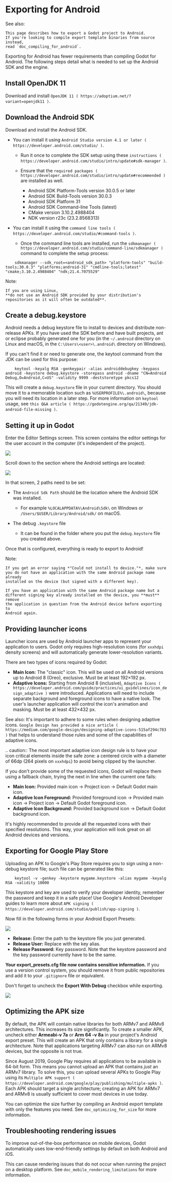 

Exporting for Android
=====================


See also:


    This page describes how to export a Godot project to Android.
    If you're looking to compile export template binaries from source instead,
    read `doc_compiling_for_android`.

Exporting for Android has fewer requirements than compiling Godot for Android.
The following steps detail what is needed to set up the Android SDK and the engine.

Install OpenJDK 11
------------------

Download and install  `OpenJDK 11 ( https://adoptium.net/?variant=openjdk11 )`.

Download the Android SDK
------------------------

Download and install the Android SDK.

- You can install it using `Android Studio version 4.1 or later ( https://developer.android.com/studio/ )`.

  - Run it once to complete the SDK setup using these `instructions ( https://developer.android.com/studio/intro/update#sdk-manager )`.
  - Ensure that the `required packages ( https://developer.android.com/studio/intro/update#recommended )` are installed as well.

    - Android SDK Platform-Tools version 30.0.5 or later
    - Android SDK Build-Tools version 30.0.3
    - Android SDK Platform 31
    - Android SDK Command-line Tools (latest)
    - CMake version 3.10.2.4988404
    - NDK version r23c (23.2.8568313)

- You can install it using the `command line tools ( https://developer.android.com/studio/#command-tools )`.

  - Once the command line tools are installed, run the `sdkmanager ( https://developer.android.com/studio/command-line/sdkmanager )` command to complete the setup process:

```
    sdkmanager --sdk_root=<android_sdk_path> "platform-tools" "build-tools;30.0.3" "platforms;android-31" "cmdline-tools;latest" "cmake;3.10.2.4988404" "ndk;21.4.7075529"
```

Note:


    If you are using Linux,
    **do not use an Android SDK provided by your distribution's repositories as it will often be outdated**.


Create a debug.keystore
-----------------------

Android needs a debug keystore file to install to devices and distribute
non-release APKs. If you have used the SDK before and have built
projects, ant or eclipse probably generated one for you (in the `~/.android` directory on Linux and
macOS, in the `C:\Users\<user>\.android\` directory on Windows).

If you can't find it or need to generate one, the keytool command from
the JDK can be used for this purpose:

```
    keytool -keyalg RSA -genkeypair -alias androiddebugkey -keypass android -keystore debug.keystore -storepass android -dname "CN=Android Debug,O=Android,C=US" -validity 9999 -deststoretype pkcs12
```

This will create a `debug.keystore` file in your current directory. You should move it to a memorable location such as `%USERPROFILE%\.android\`, because you will need its location in a later step. For more information on `keytool` usage, see `this Q&A article ( https://godotengine.org/qa/21349/jdk-android-file-missing )`.

Setting it up in Godot
----------------------

Enter the Editor Settings screen. This screen contains the editor
settings for the user account in the computer (it's independent of the
project).

![](img/editorsettings.png)

Scroll down to the section where the Android settings are located:

![](img/androidsdk.png)

In that screen, 2 paths need to be set:

- The `Android Sdk Path` should be the location where the Android SDK was installed.
  - For example `%LOCALAPPDATA%\Android\Sdk\` on Windows or `/Users/$USER/Library/Android/sdk/` on macOS.

- The debug `.keystore` file
  - It can be found in the folder where you put the `debug.keystore` file you created above.

Once that is configured, everything is ready to export to Android!

Note:


    If you get an error saying *"Could not install to device."*, make sure
    you do not have an application with the same Android package name already
    installed on the device (but signed with a different key).

    If you have an application with the same Android package name but a
    different signing key already installed on the device, you **must** remove
    the application in question from the Android device before exporting to
    Android again.

Providing launcher icons
------------------------

Launcher icons are used by Android launcher apps to represent your application to users. Godot only requires high-resolution icons (for `xxxhdpi` density screens) and will automatically generate lower-resolution variants.

There are two types of icons required by Godot:

- **Main Icon:** The "classic" icon. This will be used on all Android versions up to Android 8 (Oreo), exclusive. Must be at least 192×192 px.
- **Adaptive Icons:** Starting from Android 8 (inclusive), `Adaptive Icons ( https://developer.android.com/guide/practices/ui_guidelines/icon_design_adaptive )` were introduced. Applications will need to include separate background and foreground icons to have a native look. The user's launcher application will control the icon's animation and masking. Must be at least 432×432 px.

See also:
 It's important to adhere to some rules when designing adaptive icons. `Google Design has provided a nice article ( https://medium.com/google-design/designing-adaptive-icons-515af294c783 )` that helps to understand those rules and some of the capabilities of adaptive icons.

.. caution:: The most important adaptive icon design rule is to have your icon critical elements inside the safe zone: a centered circle with a diameter of 66dp (264 pixels on `xxxhdpi`) to avoid being clipped by the launcher.

If you don't provide some of the requested icons, Godot will replace them using a fallback chain, trying the next in line when the current one fails:

- **Main Icon:** Provided main icon -> Project icon -> Default Godot main icon.
- **Adaptive Icon Foreground:** Provided foreground icon -> Provided main icon -> Project icon -> Default Godot foreground icon.
- **Adaptive Icon Background:** Provided background icon -> Default Godot background icon.

It's highly recommended to provide all the requested icons with their specified resolutions.
This way, your application will look great on all Android devices and versions.

Exporting for Google Play Store
-------------------------------

Uploading an APK to Google's Play Store requires you to sign using a non-debug
keystore file; such file can be generated like this:

```
    keytool -v -genkey -keystore mygame.keystore -alias mygame -keyalg RSA -validity 10000
```

This keystore and key are used to verify your developer identity, remember the password and keep it in a safe place!
Use Google's Android Developer guides to learn more about `APK signing ( https://developer.android.com/studio/publish/app-signing )`.

Now fill in the following forms in your Android Export Presets:

![](img/editor-export-presets-android.png)

- **Release:** Enter the path to the keystore file you just generated.
- **Release User:** Replace with the key alias.
- **Release Password:** Key password. Note that the keystore password and the key password currently have to be the same.

**Your export_presets.cfg file now contains sensitive information.** If you use
a version control system, you should remove it from public repositories and add
it to your `.gitignore` file or equivalent.

Don't forget to uncheck the **Export With Debug** checkbox while exporting.

![](img/export-with-debug-button.png)

Optimizing the APK size
-----------------------

By default, the APK will contain native libraries for both ARMv7 and ARMv8
architectures. This increases its size significantly. To create a smaller APK,
uncheck either **Armeabi-v 7a** or **Arm 64 -v 8a** in your project's Android
export preset. This will create an APK that only contains a library for
a single architecture. Note that applications targeting ARMv7 can also run on
ARMv8 devices, but the opposite is not true.

Since August 2019, Google Play requires all applications to be available in
64-bit form. This means you cannot upload an APK that contains *just* an ARMv7
library. To solve this, you can upload several APKs to Google Play using its
`Multiple APK support ( https://developer.android.com/google/play/publishing/multiple-apks )`.
Each APK should target a single architecture; creating an APK for ARMv7
and ARMv8 is usually sufficient to cover most devices in use today.

You can optimize the size further by compiling an Android export template with
only the features you need. See `doc_optimizing_for_size` for more
information.

Troubleshooting rendering issues
--------------------------------

To improve out-of-the-box performance on mobile devices, Godot automatically
uses low-end-friendly settings by default on both Android and iOS.

This can cause rendering issues that do not occur when running the project on a
desktop platform. See `doc_mobile_rendering_limitations` for more information.

